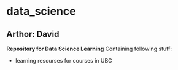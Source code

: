 # data_science

## Arthor: David

**Repository for Data Science Learning**
Containing following stuff:
- learning resourses for courses in UBC
